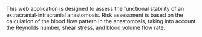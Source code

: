 This web application is designed to assess the functional stability of an extracranial-intracranial anastomosis. Risk assessment is based on the calculation of the blood flow pattern in the anastomosis, taking into account the Reynolds number, shear stress, and blood volume flow rate.
